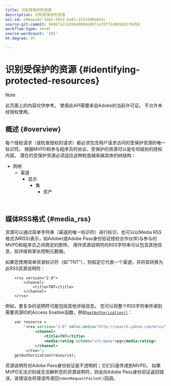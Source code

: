 ```yaml
---
title: 识别受保护的资源
description: 识别受保护的资源
exl-id: e96aea02-54b2-491d-ba91-253c0d0e681c
source-git-commit: 8896fa2242664d09ddd871af8f72d8858d1f0d50
workflow-type: tm+mt
source-wordcount: '255'
ht-degree: 0%

---
```


# 识别受保护的资源 {#identifying-protected-resources}

>[!NOTE]
>
>此页面上的内容仅供参考。 使用此API需要来自Adobe的当前许可证。 不允许未经授权使用。

## 概述 {#overview}

每个授权请求（或检查授权的请求）都必须包含用户请求访问的受保护资源的唯一标识符。 根据MVPD和参与程序员的协议，受保护的资源可以是任何级别的授权内容。 潜在的受保护资源必须适应这种粒度越来越具体的树结构：

- 网络
   - 渠道
      - 显示
         - 集
            - 资产

</br>

## 媒体RSS格式 {#media_rss}

资源可以通过简单字符串（渠道的唯一标识符）进行标识，也可以以Media RSS格式(MRSS)表示，如Adobe(或Adobe Pass身份验证授权合作伙伴)与参与的MVPD和程序员之间商定的那样。 用作资源说明符的RSS字符串可以包含其他信息，如评级和家长控制元数据。


如果您使用简单资源标识符（如“TNT”），则假定它代表一个渠道，并将其转换为此RSS资源说明符：

```RSS
    <rss version="2.0"> 
        <channel>
            <title>TNT</title>
        </channel>
    </rss>
```


例如，更复杂的说明符可能包括其他评级信息。 您可以将整个RSS字符串传递到需要资源ID的Access Enabler函数，例如[`getAuthorization()`](/help/authentication/rest-api-reference.md)：

```rss
    var resource = 
        '<rss version="2.0" xmlns:media="http://search.yahoo.com/mrss/"> 
             <channel>
                 <title>TNT</title>
                 <media:rating scheme="urn:mpaa">pg</media:rating>
             </channel>
         </rss>'; 
    getAuthorization(resource);
```

资源说明符对Adobe Pass身份验证是不透明的；它们只是传递到MVPD。 如果MVPD无法识别或无法解析您的资源说明符，则会向Adobe Pass身份验证返回错误，该错误会将错误传递回`tokenRequestFailed()`回调。

<!--
## Related Information {#related}

-  User Metadata
-  Preflight Authorization
-->
